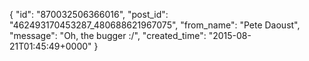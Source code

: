  {
   "id": "870032506366016",
   "post_id": "462493170453287_480688621967075",
   "from_name": "Pete Daoust",
   "message": "Oh, the bugger :/",
   "created_time": "2015-08-21T01:45:49+0000"
 }
